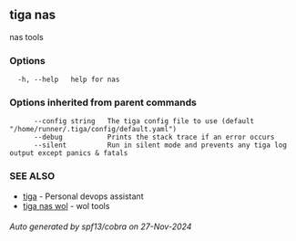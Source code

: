 ## tiga nas

nas tools

### Options

```
  -h, --help   help for nas
```

### Options inherited from parent commands

```
      --config string   The tiga config file to use (default "/home/runner/.tiga/config/default.yaml")
      --debug           Prints the stack trace if an error occurs
      --silent          Run in silent mode and prevents any tiga log output except panics & fatals
```

### SEE ALSO

* [tiga](tiga.md)	 - Personal devops assistant
* [tiga nas wol](tiga_nas_wol.md)	 - wol tools

###### Auto generated by spf13/cobra on 27-Nov-2024
